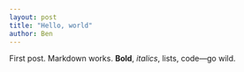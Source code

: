 ```yaml
---
layout: post
title: "Hello, world"
author: Ben
---
```


First post. Markdown works. **Bold**, _italics_, lists, code—go wild.
